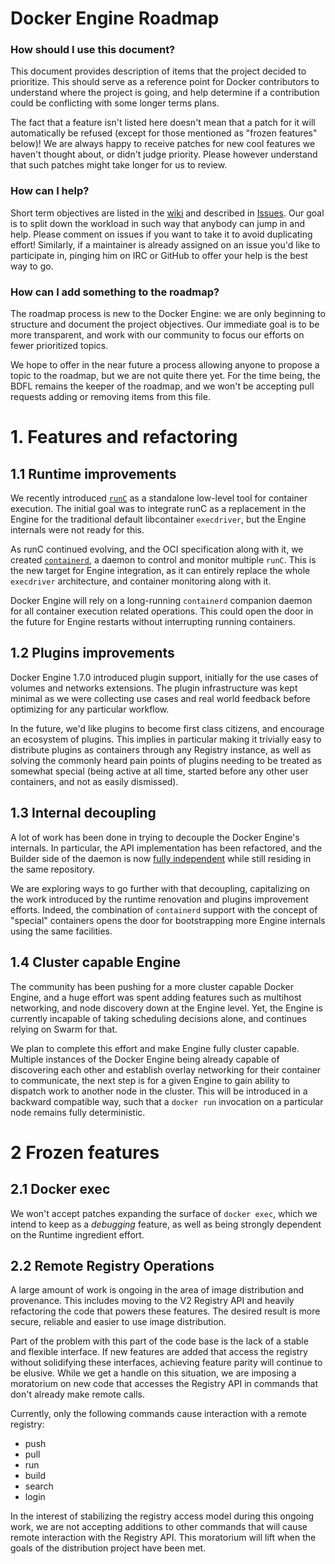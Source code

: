 Docker Engine Roadmap
=====================

### How should I use this document?

This document provides description of items that the project decided to prioritize. This should
serve as a reference point for Docker contributors to understand where the project is going, and
help determine if a contribution could be conflicting with some longer terms plans.

The fact that a feature isn't listed here doesn't mean that a patch for it will automatically be
refused (except for those mentioned as "frozen features" below)! We are always happy to receive
patches for new cool features we haven't thought about, or didn't judge priority. Please however
understand that such patches might take longer for us to review.

### How can I help?

Short term objectives are listed in the [wiki](https://github.com/docker/docker/wiki) and described
in [Issues](https://github.com/docker/docker/issues?q=is%3Aopen+is%3Aissue+label%3Aroadmap). Our
goal is to split down the workload in such way that anybody can jump in and help. Please comment on
issues if you want to take it to avoid duplicating effort! Similarly, if a maintainer is already
assigned on an issue you'd like to participate in, pinging him on IRC or GitHub to offer your help is
the best way to go.

### How can I add something to the roadmap?

The roadmap process is new to the Docker Engine: we are only beginning to structure and document the
project objectives. Our immediate goal is to be more transparent, and work with our community to
focus our efforts on fewer prioritized topics.

We hope to offer in the near future a process allowing anyone to propose a topic to the roadmap, but
we are not quite there yet. For the time being, the BDFL remains the keeper of the roadmap, and we
won't be accepting pull requests adding or removing items from this file.

# 1. Features and refactoring

## 1.1 Runtime improvements

We recently introduced [`runC`](https://runc.io) as a standalone low-level tool for container
execution. The initial goal was to integrate runC as a replacement in the Engine for the traditional
default libcontainer `execdriver`, but the Engine internals were not ready for this.

As runC continued evolving, and the OCI specification along with it, we created
[`containerd`](https://containerd.tools/), a daemon to control and monitor multiple `runC`. This is
the new target for Engine integration, as it can entirely replace the whole `execdriver`
architecture, and container monitoring along with it.

Docker Engine will rely on a long-running `containerd` companion daemon for all container execution
related operations. This could open the door in the future for Engine restarts without interrupting
running containers.

## 1.2 Plugins improvements

Docker Engine 1.7.0 introduced plugin support, initially for the use cases of volumes and networks
extensions. The plugin infrastructure was kept minimal as we were collecting use cases and real
world feedback before optimizing for any particular workflow.

In the future, we'd like plugins to become first class citizens, and encourage an ecosystem of
plugins. This implies in particular making it trivially easy to distribute plugins as containers
through any Registry instance, as well as solving the commonly heard pain points of plugins needing
to be treated as somewhat special (being active at all time, started before any other user
containers, and not as easily dismissed).

## 1.3 Internal decoupling

A lot of work has been done in trying to decouple the Docker Engine's internals. In particular, the
API implementation has been refactored, and the Builder side of the daemon is now
[fully independent](https://github.com/docker/docker/tree/master/builder) while still residing in
the same repository.

We are exploring ways to go further with that decoupling, capitalizing on the work introduced by the
runtime renovation and plugins improvement efforts. Indeed, the combination of `containerd` support
with the concept of "special" containers opens the door for bootstrapping more Engine internals
using the same facilities.

## 1.4 Cluster capable Engine

The community has been pushing for a more cluster capable Docker Engine, and a huge effort was spent
adding features such as multihost networking, and node discovery down at the Engine level. Yet, the
Engine is currently incapable of taking scheduling decisions alone, and continues relying on Swarm
for that.

We plan to complete this effort and make Engine fully cluster capable. Multiple instances of the
Docker Engine being already capable of discovering each other and establish overlay networking for
their container to communicate, the next step is for a given Engine to gain ability to dispatch work
to another node in the cluster. This will be introduced in a backward compatible way, such that a
`docker run` invocation on a particular node remains fully deterministic.

# 2 Frozen features

## 2.1 Docker exec

We won't accept patches expanding the surface of `docker exec`, which we intend to keep as a
*debugging* feature, as well as being strongly dependent on the Runtime ingredient effort.

## 2.2 Remote Registry Operations

A large amount of work is ongoing in the area of image distribution and provenance. This includes
moving to the V2 Registry API and heavily refactoring the code that powers these features. The
desired result is more secure, reliable and easier to use image distribution.

Part of the problem with this part of the code base is the lack of a stable and flexible interface.
If new features are added that access the registry without solidifying these interfaces, achieving
feature parity will continue to be elusive. While we get a handle on this situation, we are imposing
a moratorium on new code that accesses the Registry API in commands that don't already make remote
calls.

Currently, only the following commands cause interaction with a remote registry:

  - push
  - pull
  - run
  - build
  - search
  - login

In the interest of stabilizing the registry access model during this ongoing work, we are not
accepting additions to other commands that will cause remote interaction with the Registry API. This
moratorium will lift when the goals of the distribution project have been met.
